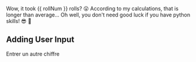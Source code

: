 Wow, it took {{ rollNum }} rolls? 😮 According to my calculations, that is longer than average... Oh well, you don't need good luck if you have python skills! 😎 🐍

## Adding User Input

Entrer un autre chiffre